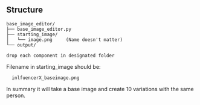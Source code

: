 ## Structure
```
base_image_editor/
├── base_image_editor.py
├── starting_image/
│   └── image.png     (Name doesn't matter)
└── output/

drop each component in designated folder
```
Filename in starting_image should be:
```
  inlfuencerX_baseimage.png
```
In summary it will take a base image and create 10 variations with the same person.
